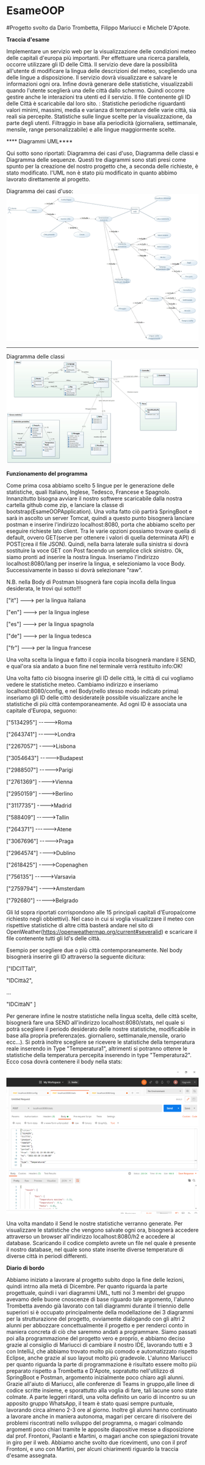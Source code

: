 # EsameOOP
#Progetto svolto da Dario Trombetta, Filippo Mariucci e Michele D'Apote.




****Traccia d'esame****

Implementare un servizio web per la visualizzazione delle condizioni meteo delle capitali d'europa più importanti. 
Per effettuare una ricerca parallela, occorre utilizzare gli ID delle Città. Il servizio deve dare la possibilità all'utente di modificare la lingua delle 
descrizioni del meteo, scegliendo una delle lingue a disposizione. 
Il servizio dovrà visualizzare e salvare le informazioni ogni ora. 
Infine dovrà generare delle statistiche, visualizzabili quando l'utente sceglierà una delle città dallo schermo.
Quindi occorre gestire anche le interazioni tra utenti ed il servizio. 
Il file contenente gli ID delle Città è scaricabile dal loro sito.
<STATS E FILTRI>: Statistiche periodiche riguardanti valori minimi, massimi, media e varianza di temperature delle varie città, sia reali sia percepite.
Statistiche sulle lingue scelte per la visualizzazione, da parte degli utenti.
Filtraggio in base alla periodicità (giornaliera, settimanale, mensile, range personalizzabile) e alle lingue maggiormente scelte.
 
 
 **** Diagrammi UML****
 
 Qui sotto sono riportati: Diagramma dei casi d'uso, Diagramma delle classi e Diagramma delle sequenze.
Questi tre diagrammi sono stati presi come spunto per la creazione del nostro progetto che, a seconda delle richieste, è stato modificato.
l'UML non è stato più modificato in quanto abbimo lavorato direttamente al progetto.  

Diagramma dei casi d'uso:
![alt text](https://github.com/FilippoMariucci/EsameOOP/blob/master/Casi%20d'uso.jpg)
*********************************************************************************************************************************************************************************
Diagramma delle classi
![alt text](https://github.com/FilippoMariucci/EsameOOP/blob/master/Modello%20Class%20Diagram.jpg)


****Funzionamento del programma****

Come prima cosa abbiamo scelto 5 lingue per le generazione delle statistiche, quali Italiano, Inglese, Tedesco, Francese e Spagnolo.
Innanzitutto bisogna avviare il nostro softwere scaricabile dalla nostra cartella github come zip, e lanciare la classe di bootstrap(EsameOOPApplication).
Una volta fatto ciò partirà SpringBoot e sarà in ascolto un server Tomcat, quindi a questo punto bisognerà lanciare postman e inserire l'indirizzo localhost:8080,
porta che abbiamo scelto per eseguire richieste lato client.
Tra le varie opzioni possiamo trovare quella di default, ovvero GET(serve per ottenere i valori di quella determinata API) e POST(crea il file JSON).
Quindi, nella barra laterale sulla sinistra si dovrà sostituire la voce GET con  Post facendo un semplice click sinistro.
Ok, siamo pronti ad inserire la nostra lingua. Inseriamo l'indirizzo localhost:8080/lang per inserire la lingua, e selezioniamo la voce Body.
Successivamente in basso si dovrà selezionare "raw".

N.B. nella Body di Postman bisognerà fare copia incolla della lingua desiderata, le trovi qui sotto!!!

["it"]  ---> per la lingua italiana

["en"]  ---> per la lingua inglese

["es"]  ---> per la lingua spagnola

["de"]  ---> per la lingua tedesca

["fr"]  ---> per la lingua francese

Una volta scelta la lingua e fatto il copia incolla bisognerà mandare il SEND, e qual'ora sia andato a buon fine nel terminale verrà restituito info:OK!

Una volta fatto ciò bisogna inserire gli ID delle città, le città di cui vogliamo vedere le statistiche meteo.
Cambiamo indirizzo e inseriamo localhost:8080/config, e nel Body(nello stesso modo indicato prima) inseriamo gli ID delle cittò desiderate(è possibile 
visualizzare anche le statistiche di più città contemporaneamente.
Ad ogni ID è associata una capitale d'Europa, seguono:

["5134295"] ----->Roma

["2643741"] ----->Londra

["2267057"] ---->Lisbona

["3054643"] ----->Budapest

["2988507"] ----->Parigi

["2761369"] ---->Vienna

["2950159"] ---->Berlino

["3117735"] ---->Madrid

["588409"] ----->Tallin

["264371"] ------>Atene

["3067696"] ----->Praga

["2964574"] ---->Dublino

["2618425"] ---->Copenaghen

["756135"] ----->Varsavia

["2759794"] ---->Amsterdam

["792680"] ----->Belgrado

Gli Id sopra riportati corrispondono alle 15 principali capitali d'Europa(come richiesto negli obbiettivi). Nel caso in cui si voglia visualizzare il meteo con 
rispettive statistiche di altre città basterà andare nel sito di OpenWeather(https://openweathermap.org/current#severalid) e scaricare il file contenente tutti gli Id's delle città.

Esempio per scegliere due o più città contemporaneamente.
Nel body bisognerà inserire gli ID attraverso la seguente dicitura:

["IDCITTà1",

 "IDCittà2",
 
 ...
 
 "IDCittàN"
 ]
 
Per generare infine le nostre statistiche nella lingua scelta, delle città scelte, bisognerà fare una SEND all'indirizzo localhost:8080/stats, nel quale si potrà
scegliere il periodo desiderato delle nostre statistiche, modificabile in base alla propria preferenza(es. giornaliero, settimanale,mensile, orario ecc...).
Si potrà inoltre scegliere se ricevere le statistiche della temperatura reale inserendo in Type "Temperatura1", altrimenti si potranno ottenre le statistiche della
temperatura percepita inserendo in type "Temperatura2".
Ecco cosa dovrà contenere il body nella stats:

![alt text](https://github.com/FilippoMariucci/EsameOOP/blob/master/2021-01-21.png)

Una volta mandato il Send le nostre statistiche verranno generate.
Per visualizzare le statistiche che vengono salvate ogni ora, bisognerà accedere attraverso un browser all'indirizzo localhost:8080/h2 e accedere al database.
Scaricando il codice completo avrete un file nel quale è presente il nostro database, nel quale sono state inserite diverse temperature di diverse città in
periodi differenti.



****Diario di bordo****

Abbiamo iniziato a lavorare al progetto subito dopo la fine delle lezioni, quindi intrno alla metà di Dicembre.
Per quanto riguarda la parte progettuale, quindi i vari diagrammi UML, tutti noi 3 membri del gruppo avevamo delle buone cnoscenze di base riguardo tale argomento,
l'alunno Trombetta avendo già lavorato con tali diagrammi durante il triennio delle superiori si è occupato principalmente della modellazione dei 3 diagrammi per la 
strutturazione del progetto, ovviamente dialogando con gli altri 2 alunni per abbozzare concettualmente il progetto e per renderci conto in maniera concreta di
ciò che saremmo andati a programmare.
Siamo passati poi alla programmazione del progetto vero e proprio, e abbiamo deciso grazie al consiglio di Mariucci di cambiare il nostro IDE, lavorando tutti e 3 con
IntelliJ, che abbiamo trovato molto più comodo e automatizzato rispetto Eclipse, anche grazie al suo layout molto più gradevole.
L'alunno Mariucci per quanto riguarda la parte di programmazione è risultato essere molto più preparato rispetto a Trombetta e D'Apote, sopratutto nell'utilizzo
di SpringBoot e Postman, argomento inizialmente poco chiaro agli alunni.
Grazie all'aiuto di Mariucci, alle conferenze di Teams in gruppo,alle linee di codice scritte insieme, e sporattutto alla voglia di fare, tali lacune sono state colmate.
A parte leggeri ritardi, una volta definito un oario di incontro su un apposito gruppo WhatsApp, il team è stato quasi sempre puntuale, lavorando circa almeno 2-3 
ore al giorno.
Inoltre gli alunni hanno continuato a lavorare anche in maniera autonoma, magari per cercare di risolvere dei problemi riscontrati nello sviluppo del programma, o magari colmando argomenti poco chiari tramite le apposite diapositive messe a disposizione dal prof. Frontoni, Paolanti e Martini, o magari anche con spiegazioni trovate in giro per il web.
Abbiamo anche svolto due ricevimenti, uno con il prof Frontoni, e uno con Martini, per alcuni chiarimenti riguardo la traccia d'esame assegnata.
